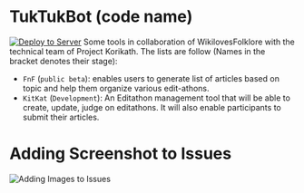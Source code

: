 # TukTukBot (code name)

[![Deploy to Server](https://github.com/nokibsarkar/bot-wikifolklore/actions/workflows/deploy.yml/badge.svg)](https://github.com/nokibsarkar/bot-wikifolklore/actions/workflows/deploy.yml)
Some tools in collaboration of WikilovesFolklore with the technical team of Project Korikath. The lists are follow (Names in the bracket denotes their stage):
- `FnF` (`public beta`): enables users to generate list of articles based on topic and help them organize various edit-athons.
- `KitKat` (`Development`): An Editathon management tool that will be able to create, update, judge on editathons. It will also enable participants to submit their articles.
# Adding Screenshot to Issues 
![Adding Images to Issues](https://github.com/nokibsarkar/bot-wikifolklore/assets/39087050/93f185c6-c329-43dd-a32c-a585e166ca82)
